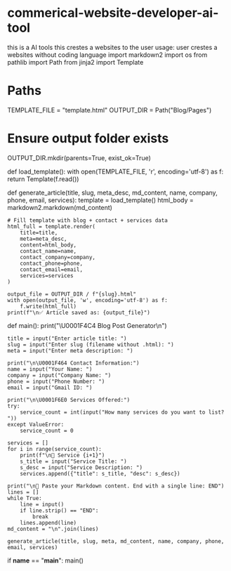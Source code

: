 # commerical-website-developer-ai-tool
this is a AI tools this crestes a websites to the user usage: user crestes a websites without coding language 
import markdown2
import os
from pathlib import Path
from jinja2 import Template

# Paths
TEMPLATE_FILE = "template.html"
OUTPUT_DIR = Path("Blog/Pages")

# Ensure output folder exists
OUTPUT_DIR.mkdir(parents=True, exist_ok=True)

def load_template():
    with open(TEMPLATE_FILE, 'r', encoding='utf-8') as f:
        return Template(f.read())

def generate_article(title, slug, meta_desc, md_content, name, company, phone, email, services):
    template = load_template()
    html_body = markdown2.markdown(md_content)

    # Fill template with blog + contact + services data
    html_full = template.render(
        title=title,
        meta=meta_desc,
        content=html_body,
        contact_name=name,
        contact_company=company,
        contact_phone=phone,
        contact_email=email,
        services=services
    )

    output_file = OUTPUT_DIR / f"{slug}.html"
    with open(output_file, 'w', encoding='utf-8') as f:
        f.write(html_full)
    print(f"\n✅ Article saved as: {output_file}")

def main():
    print("\U0001F4C4 Blog Post Generator\n")

    title = input("Enter article title: ")
    slug = input("Enter slug (filename without .html): ")
    meta = input("Enter meta description: ")

    print("\n\U0001F464 Contact Information:")
    name = input("Your Name: ")
    company = input("Company Name: ")
    phone = input("Phone Number: ")
    email = input("Gmail ID: ")

    print("\n\U0001F6E0️ Services Offered:")
    try:
        service_count = int(input("How many services do you want to list? "))
    except ValueError:
        service_count = 0

    services = []
    for i in range(service_count):
        print(f"\n🔹 Service {i+1}")
        s_title = input("Service Title: ")
        s_desc = input("Service Description: ")
        services.append({"title": s_title, "desc": s_desc})

    print("\n📝 Paste your Markdown content. End with a single line: END")
    lines = []
    while True:
        line = input()
        if line.strip() == "END":
            break
        lines.append(line)
    md_content = "\n".join(lines)

    generate_article(title, slug, meta, md_content, name, company, phone, email, services)

if __name__ == "__main__":
    main()
